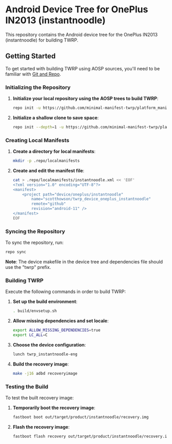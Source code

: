 
# Android Device Tree for OnePlus IN2013 (instantnoodle)

This repository contains the Android device tree for the OnePlus IN2013 (instantnoodle) for building TWRP.

## Getting Started

To get started with building TWRP using AOSP sources, you'll need to be familiar with [Git and Repo](https://source.android.com/source/using-repo.html).

### Initializing the Repository

1. **Initialize your local repository using the AOSP trees to build TWRP**:

    ```sh
    repo init -u https://github.com/minimal-manifest-twrp/platform_manifest_twrp_aosp.git -b twrp-11
    ```

2. **Initialize a shallow clone to save space**:

    ```sh
    repo init --depth=1 -u https://github.com/minimal-manifest-twrp/platform_manifest_twrp_aosp.git -b twrp-11
    ```

### Creating Local Manifests

1. **Create a directory for local manifests**:

    ```sh
    mkdir -p .repo/localmanifests
    ```

2. **Create and edit the manifest file**:

    ```sh
    cat > .repo/localmanifests/instantnoodle.xml << 'EOF'
    <?xml version="1.0" encoding="UTF-8"?>
    <manifest>
        <project path="device/oneplus/instantnoodle"
            name="scotthowson/twrp_device_oneplus_instantnoodle"
            remote="github"
            revision="android-11" />
    </manifest>
    EOF
    ```

### Syncing the Repository

To sync the repository, run:

```sh
repo sync
```

**Note**: The device makefile in the device tree and dependencies file should use the "twrp" prefix.

### Building TWRP

Execute the following commands in order to build TWRP:

1. **Set up the build environment**:

    ```sh
    . build/envsetup.sh
    ```

2. **Allow missing dependencies and set locale**:

    ```sh
    export ALLOW_MISSING_DEPENDENCIES=true
    export LC_ALL=C
    ```

3. **Choose the device configuration**:

    ```sh
    lunch twrp_instantnoodle-eng
    ```

4. **Build the recovery image**:

    ```sh
    make -j16 adbd recoveryimage
    ```

### Testing the Build

To test the built recovery image:

1. **Temporarily boot the recovery image**:

    ```sh
    fastboot boot out/target/product/instantnoodle/recovery.img
    ```

2. **Flash the recovery image**:

    ```sh
    fastboot flash recovery out/target/product/instantnoodle/recovery.img
    ```